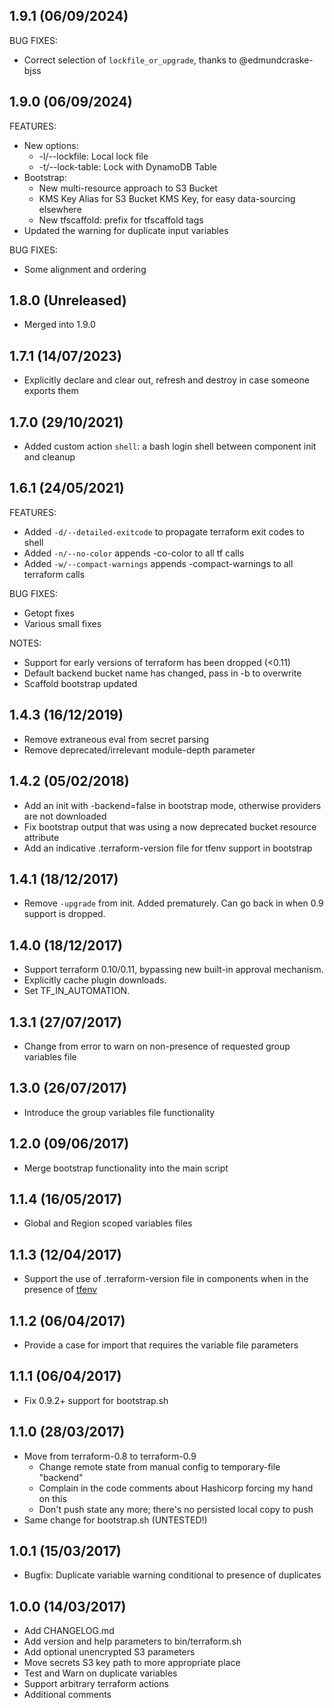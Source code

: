 ## 1.9.1 (06/09/2024)

BUG FIXES:

 * Correct selection of `lockfile_or_upgrade`, thanks to @edmundcraske-bjss

## 1.9.0 (06/09/2024)

FEATURES:

 * New options:
   * -l/--lockfile: Local lock file
   * -t/--lock-table: Lock with DynamoDB Table
 * Bootstrap:
   * New multi-resource approach to S3 Bucket
   * KMS Key Alias for S3 Bucket KMS Key, for easy data-sourcing elsewhere
   * New tfscaffold: prefix for tfscaffold tags
 * Updated the warning for duplicate input variables

BUG FIXES:

 * Some alignment and ordering

## 1.8.0 (Unreleased)

 * Merged into 1.9.0

## 1.7.1 (14/07/2023)

 * Explicitly declare and clear out, refresh and destroy in case someone exports them

## 1.7.0 (29/10/2021)

 * Added custom action `shell`: a bash login shell between component init and cleanup

## 1.6.1 (24/05/2021)

FEATURES:

 * Added `-d/--detailed-exitcode` to propagate terraform exit codes to shell
 * Added `-n/--no-color` appends -co-color to all tf calls
 * Added `-w/--compact-warnings` appends -compact-warnings to all terraform calls

BUG FIXES:

 * Getopt fixes
 * Various small fixes

NOTES:

 * Support for early versions of terraform has been dropped (<0.11)
 * Default backend bucket name has changed, pass in -b to overwrite
 * Scaffold bootstrap updated

## 1.4.3 (16/12/2019)

 * Remove extraneous eval from secret parsing
 * Remove deprecated/irrelevant module-depth parameter

## 1.4.2 (05/02/2018)

 * Add an init with -backend=false in bootstrap mode, otherwise providers are not downloaded
 * Fix bootstrap output that was using a now deprecated bucket resource attribute
 * Add an indicative .terraform-version file for tfenv support in bootstrap

## 1.4.1 (18/12/2017)

 * Remove `-upgrade` from init. Added prematurely. Can go back in when 0.9 support is dropped.

## 1.4.0 (18/12/2017)

 * Support terraform 0.10/0.11, bypassing new built-in approval mechanism.
 * Explicitly cache plugin downloads.
 * Set TF_IN_AUTOMATION.

## 1.3.1 (27/07/2017)

 * Change from error to warn on non-presence of requested group variables file

## 1.3.0 (26/07/2017)

 * Introduce the group variables file functionality

## 1.2.0 (09/06/2017)

 * Merge bootstrap functionality into the main script

## 1.1.4 (16/05/2017)

 * Global and Region scoped variables files

## 1.1.3 (12/04/2017)

 * Support the use of .terraform-version file in components when in the presence of [tfenv](https://github.com/kamatama41/tfenv)

## 1.1.2 (06/04/2017)

 * Provide a case for import that requires the variable file parameters

## 1.1.1 (06/04/2017)

 * Fix 0.9.2+ support for bootstrap.sh

## 1.1.0 (28/03/2017)

 * Move from terraform-0.8 to terraform-0.9
   * Change remote state from manual config to temporary-file "backend"
   * Complain in the code comments about Hashicorp forcing my hand on this
   * Don't push state any more; there's no persisted local copy to push
 * Same change for bootstrap.sh (UNTESTED!)

## 1.0.1 (15/03/2017)

 * Bugfix: Duplicate variable warning conditional to presence of duplicates

## 1.0.0 (14/03/2017)

 * Add CHANGELOG.md
 * Add version and help parameters to bin/terraform.sh
 * Add optional unencrypted S3 parameters
 * Move secrets S3 key path to more appropriate place
 * Test and Warn on duplicate variables
 * Support arbitrary terraform actions
 * Additional comments
